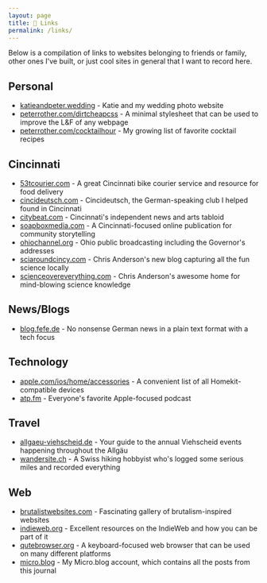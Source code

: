 ```yaml
---
layout: page
title: 🔗 Links
permalink: /links/
---
```


Below is a compilation of links to websites belonging to friends or
family, other ones I've built, or just cool sites in general that I want to
record here.

## Personal

- [katieandpeter.wedding](https://katieandpeter.wedding) -
Katie and my wedding photo website
- [peterrother.com/dirtcheapcss](https://peterrother.com/dirtcheapcss/) -
A minimal stylesheet that can be used to improve the L&F of any webpage
- [peterrother.com/cocktailhour](https://peterrother.com/cocktailhour/) -
My growing list of favorite cocktail recipes

## Cincinnati

- [53tcourier.com](https://www.53tcourier.com) -
A great Cincinnati bike courier service and resource for food delivery
- [cincideutsch.com](http://cincideutsch.com/) -
Cincideutsch, the German-speaking club I helped found in Cincinnati
- [citybeat.com](https://www.citybeat.com) -
Cincinnati's independent news and arts tabloid
- [soapboxmedia.com](https://www.soapboxmedia.com) -
A Cincinnati-focused online publication for community storytelling
- [ohiochannel.org](http://ohiochannel.org) -
Ohio public broadcasting including the Governor's addresses
- [sciaroundcincy.com](https://sciaroundcincy.com) -
Chris Anderson's new blog capturing all the fun science locally
- [scienceovereverything.com](http://scienceovereverything.com) -
Chris Anderson's awesome home for mind-blowing science knowledge

## News/Blogs

- [blog.fefe.de](http://blog.fefe.de) -
No nonsense German news in a plain text format with a tech focus

## Technology

- [apple.com/ios/home/accessories](https://www.apple.com/ios/home/accessories/) -
A convenient list of all Homekit-compatible devices
- [atp.fm](https://atp.fm) -
Everyone's favorite Apple-focused podcast

## Travel

- [allgaeu-viehscheid.de](https://www.allgaeu-viehscheid.de) -
Your guide to the annual Viehscheid events happening throughout the Allgäu
- [wandersite.ch](http://www.wandersite.ch) -
A Swiss hiking hobbyist who's logged some serious miles and recorded everything

## Web

- [brutalistwebsites.com](https://brutalistwebsites.com) -
Fascinating gallery of brutalism-inspired websites
- [indieweb.org](https://indieweb.org) -
Excellent resources on the IndieWeb and how you can be part of it
- [qutebrowser.org](https://www.qutebrowser.org) -
A keyboard-focused web browser that can be used on many different platforms
- <a href="https://micro.blog/peterrother" rel="me">micro.blog</a> -
My Micro.blog account, which contains all the posts from this journal

